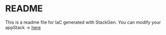 # README
This is a readme file for IaC generated with StackGen.
You can modify your appStack -> [here](http://main.dev.stackgen.com/appstacks/b6abc55a-8430-4518-bf3e-8ee86b12f68a)
